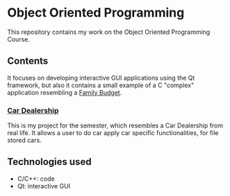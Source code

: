 # Object Oriented Programming

This repository contains my work on the Object Oriented Programming Course.

## Contents

It focuses on developing interactive GUI applications using the Qt framework, but also it contains a
small example of a C "complex" application resembling a [Family Budget]().

### [Car Dealership](https://github.com/culbec/Qt_OOP_Cars)

This is my project for the semester, which resembles a Car Dealership from real life. It allows a user to 
do car apply car specific functionalities, for file stored cars.

## Technologies used

- C/C++: code
- Qt: interactive GUI
